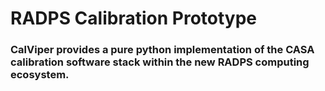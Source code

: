 # RADPS Calibration Prototype

### CalViper provides a pure python implementation of the CASA calibration software stack within the new RADPS computing ecosystem.  